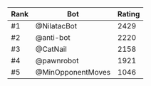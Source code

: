 Rank|Bot|Rating
---|---|---
#1|@NilatacBot|2429
#2|@anti-bot|2220
#3|@CatNail|2158
#4|@pawnrobot|1921
#5|@MinOpponentMoves|1046
